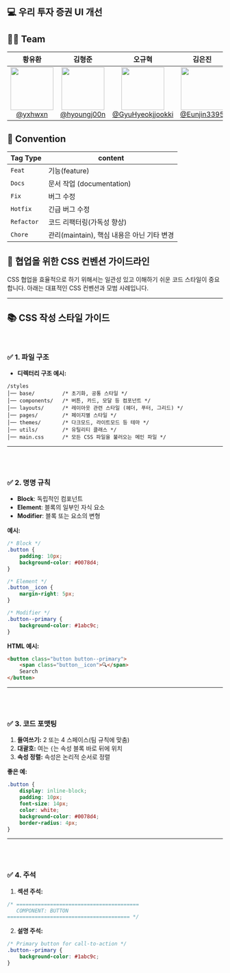 ## 💻 우리 투자 증권 UI 개선

## 💁🏻 Team
|                                                             **황유환**                                                              |                                                                  **김형준**                                                                  |                                                                       **오규혁**                                                                       |                                                                  **김은진**                                                                  | 
|:--------------------------------------------------------------------------------------------------------------------------------:|:-----------------------------------------------------------------------------------------------------------------------------------------:|:---------------------------------------------------------------------------------------------------------------------------------------------------:|:-----------------------------------------------------------------------------------------------------------------------------------------:|
| [<img src="https://avatars.githubusercontent.com/u/87745916?v=4" height=100 width=100> <br/> @yxhwxn](https://github.com/yxhwxn) | [<img src="https://avatars.githubusercontent.com/u/110275678?v=4" height=100 width=100> <br/> @hyoungj00n](https://github.com/hyoungj00n) | [<img src="https://avatars.githubusercontent.com/u/112180318?v=4" height=100 width=100> <br/> @GyuHyeokjjookki](https://github.com/GyuHyeokjjookki) | [<img src="https://avatars.githubusercontent.com/u/114724403?v=4" height=100 width=100> <br/> @Eunjin3395](https://github.com/Eunjin3395) 

## 🏢 Convention

| Tag Type   | content                       |
|------------|-------------------------------|
| `Feat`     | 기능(feature)                   |
| `Docs`     | 문서 작업 (documentation)         |
| `Fix`      | 버그 수정                         |
| `Hotfix`   | 긴급 버그 수정                      |
| `Refactor` | 코드 리팩터링(가독성 향상)               |
| `Chore`    | 관리(maintain), 핵심 내용은 아닌 기타 변경 |



## 🎯 **협업을 위한 CSS 컨벤션 가이드라인**

CSS 협업을 효율적으로 하기 위해서는 일관성 있고 이해하기 쉬운 코드 스타일이 중요합니다. 아래는 대표적인 CSS 컨벤션과 모범 사례입니다.

---

## 📚 **CSS 작성 스타일 가이드**

 <br/>

### ✅ **1. 파일 구조**

- **디렉터리 구조 예시:**

```
/styles
│── base/         /* 초기화, 공통 스타일 */
│── components/   /* 버튼, 카드, 모달 등 컴포넌트 */
│── layouts/      /* 레이아웃 관련 스타일 (헤더, 푸터, 그리드) */
│── pages/        /* 페이지별 스타일 */
│── themes/       /* 다크모드, 라이트모드 등 테마 */
│── utils/        /* 유틸리티 클래스 */
│── main.css      /* 모든 CSS 파일을 불러오는 메인 파일 */
```

---
 <br/>
  <br/>

### ✅ **2. 명명 규칙**

- **Block**: 독립적인 컴포넌트  
- **Element**: 블록의 일부인 자식 요소  
- **Modifier**: 블록 또는 요소의 변형  

**예시:**
```css
/* Block */
.button {
    padding: 10px;
    background-color: #0078d4;
}

/* Element */
.button__icon {
    margin-right: 5px;
}

/* Modifier */
.button--primary {
    background-color: #1abc9c;
}
```

**HTML 예시:**
```html
<button class="button button--primary">
    <span class="button__icon">🔍</span>
    Search
</button>
```

---
 <br/>
  <br/>

### ✅ **3. 코드 포맷팅**

1. **들여쓰기:** 2 또는 4 스페이스(팀 규칙에 맞춤)  
2. **대괄호:** 여는 ` { `는 속성 블록 바로 뒤에 위치  
3. **속성 정렬:** 속성은 논리적 순서로 정렬  

**좋은 예:**
```css
.button {
    display: inline-block;
    padding: 10px;
    font-size: 14px;
    color: white;
    background-color: #0078d4;
    border-radius: 4px;
}
```


---
 <br/>
  <br/>

### ✅ **4. 주석**

1. **섹션 주석:**
```css
/* ========================================
   COMPONENT: BUTTON
======================================== */
```

2. **설명 주석:**
```css
/* Primary button for call-to-action */
.button--primary {
    background-color: #1abc9c;
}
```

